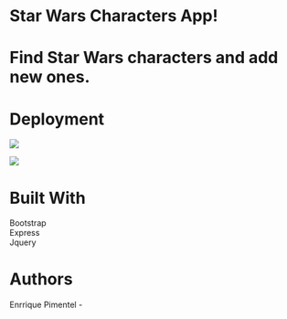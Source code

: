 <h1>Star Wars Characters App!</h1>

<h1>Find Star Wars characters and add new ones.</h1>

<h1>Deployment</h1>
<p> </p>
  
  ![](images/starwars.jpg)
  
  ![](images/starwars1.jpg)
  

<h1>Built With</h1>
<p>Bootstrap <br>
Express<br>
Jquery<p>



<h1>Authors</h1>
<p>Enrrique Pimentel -<p>

